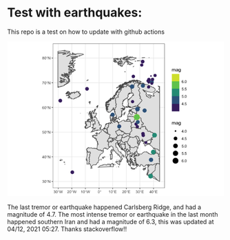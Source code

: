 <!-- README.md is generated from README.Rmd. Please edit that file -->

Test with earthquakes:
======================

This repo is a test on how to update with github actions

![](man/figures/README-unnamed-chunk-2-1.png)

The last tremor or earthquake happened Carlsberg Ridge, and had a
magnitude of 4.7. The most intense tremor or earthquake in the last
month happened southern Iran and had a magnitude of 6.3, this was
updated at 04/12, 2021 05:27. Thanks stackoverflow!!
